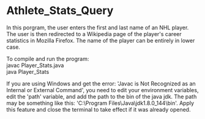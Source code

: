 # Athlete_Stats_Query

In this porgram, the user enters the first and last name of an NHL player. The user is then redirected to a Wikipedia
page of the player's career statistics in Mozilla Firefox. The name of the player can be entirely in lower case.

To compile and run the program:\
javac Player_Stats.java\
java Player_Stats

If you are using Windows and get the error: 'Javac is Not Recognized as an Internal or External Command',
you need to edit your environment variables, edit the 'path' variable, and add the path to the bin of the
java jdk. The path may be something like this: 'C:\Program Files\Java\jdk1.8.0_144\bin'. Apply this feature
and close the terminal to take effect if it was already opened.
